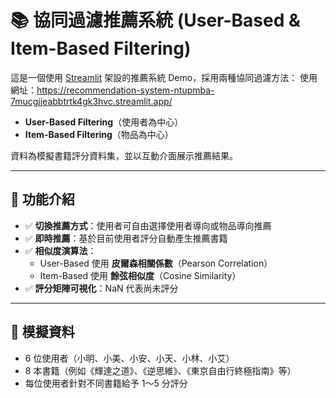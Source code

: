 # 📚 協同過濾推薦系統 (User-Based & Item-Based Filtering)

這是一個使用 [Streamlit](https://streamlit.io/) 架設的推薦系統 Demo，採用兩種協同過濾方法：
使用網址：https://recommendation-system-ntupmba-7mucgjjeabbtrtk4gk3hvc.streamlit.app/
- **User-Based Filtering**（使用者為中心）
- **Item-Based Filtering**（物品為中心）

資料為模擬書籍評分資料集，並以互動介面展示推薦結果。

---

## 🚀 功能介紹

- ✅ **切換推薦方式**：使用者可自由選擇使用者導向或物品導向推薦
- ✅ **即時推薦**：基於目前使用者評分自動產生推薦書籍
- ✅ **相似度演算法**：
  - User-Based 使用 **皮爾森相關係數**（Pearson Correlation）
  - Item-Based 使用 **餘弦相似度**（Cosine Similarity）
- ✅ **評分矩陣可視化**：NaN 代表尚未評分

---

## 🧪 模擬資料

- 6 位使用者（小明、小美、小安、小天、小林、小艾）
- 8 本書籍（例如《輝達之道》、《逆思維》、《東京自由行終極指南》等）
- 每位使用者針對不同書籍給予 1～5 分評分
